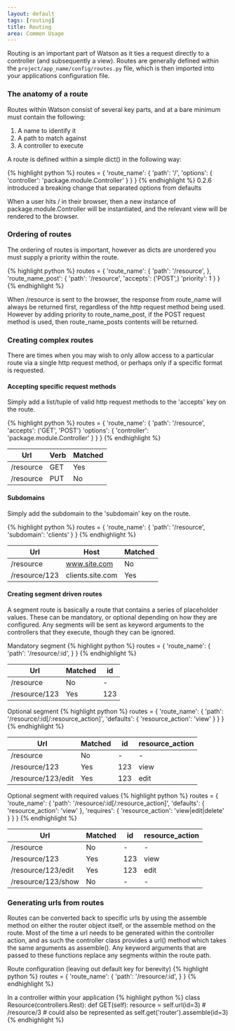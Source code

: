 ```yaml
---
layout: default
tags: [routing]
title: Routing
area: Common Usage
---
```


<section>

Routing is an important part of Watson as it ties a request directly to a controller (and subsequently a view). Routes are generally defined within the `project/app_name/config/routes.py` file, which is then imported into your applications configuration file.

### The anatomy of a route

Routes within Watson consist of several key parts, and at a bare minimum must contain the following:

1. A name to identify it
2. A path to match against
3. A controller to execute

A route is defined within a simple dict() in the following way:

{% highlight python %}
routes = {
    'route_name': {
        'path': '/',
        'options': {
            'controller': 'package.module.Controller'
        }
    }
}
{% endhighlight %}
<span class="sub">0.2.6 introduced a breaking change that separated options from defaults</span>

When a user hits / in their browser, then a new instance of package.module.Controller will be instantiated, and the relevant view will be rendered to the browser.

### Ordering of routes

The ordering of routes is important, however as dicts are unordered you must supply a priority within the route.

{% highlight python %}
routes = {
    'route_name': {
        'path': '/resource',
    },
    'route_name_post': {
        'path': '/resource',
        'accepts': ('POST',)
        'priority': 1
    }
}
{% endhighlight %}

When /resource is sent to the browser, the response from route_name will always be returned first, regardless of the http request method being used. However by adding priority to route_name_post, if the POST request method is used, then route_name_posts contents will be returned.

### Creating complex routes

There are times when you may wish to only allow access to a particular route via a single http request method, or perhaps only if a specific format is requested.

#### Accepting specific request methods

Simply add a list/tuple of valid http request methods to the 'accepts' key on the route.

{% highlight python %}
routes = {
    'route_name': {
        'path': '/resource',
        'accepts': ('GET', 'POST')
        'options': {
            'controller': 'package.module.Controller'
        }
    }
}
{% endhighlight %}

Url                | Verb | Matched
-------            | ------- | ---
/resource          | GET      | Yes
/resource      | PUT     | No


#### Subdomains

Simply add the subdomain to the 'subdomain' key on the route.

{% highlight python %}
routes = {
    'route_name': {
        'path': '/resource',
        'subdomain': 'clients'
    }
}
{% endhighlight %}

Url                | Host | Matched
-------            | ------- | ---
/resource          | www.site.com      | No
/resource/123      | clients.site.com     | Yes

#### Creating segment driven routes

A segment route is basically a route that contains a series of placeholder values. These can be mandatory, or optional depending on how they are configured. Any segments will be sent as keyword arguments to the controllers that they execute, though they can be ignored.

<span class="sub">Mandatory segment</span>
{% highlight python %}
routes = {
    'route_name': {
        'path': '/resource/:id',
    }
}
{% endhighlight %}

Url                | Matched | id
-------            | ------- | ---
/resource          | No      | -
/resource/123      | Yes     | 123

<span class="sub">Optional segment</span>
{% highlight python %}
routes = {
    'route_name': {
        'path': '/resource/:id[/:resource_action]',
        'defaults': {
            'resource_action': 'view'
        }
    }
}
{% endhighlight %}

Url                | Matched | id  | resource_action
-------            | ------- | --- | ---------------
/resource          | No      | -   | -
/resource/123      | Yes     | 123 | view
/resource/123/edit | Yes     | 123 | edit

<span class="sub">Optional segment with required values</span>
{% highlight python %}
routes = {
    'route_name': {
        'path': '/resource/:id[/:resource_action]',
        'defaults': {
            'resource_action': 'view'
        },
        'requires': {
            'resource_action': 'view|edit|delete'
        }
    }
}
{% endhighlight %}

Url                | Matched | id  | resource_action
-------            | ------- | --- | ---------------
/resource          | No      | -   | -
/resource/123      | Yes     | 123 | view
/resource/123/edit | Yes     | 123 | edit
/resource/123/show | No      | -   | -



### Generating urls from routes

Routes can be converted back to specific urls by using the assemble method on either the router object itself, or the assemble method on the route. Most of the time a url needs to be generated within the controller action, and as such the controller class provides a url() method which takes the same arguments as assemble(). Any keyword arguments that are passed to these functions replace any segments within the route path.

<span class="sub">Route configuration (leaving out default key for berevity)</span>
{% highlight python %}
routes = {
    'route_name': {
        'path': '/resource/:id',
    }
}
{% endhighlight %}

<span class="sub">In a controller within your application</span>
{% highlight python %}
class Resource(controllers.Rest):
    def GET(self):
        resource = self.url(id=3)  # /resource/3
        # could also be represented as self.get('router').assemble(id=3)
{% endhighlight %}
</section>
